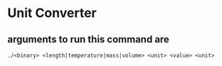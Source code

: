 # Unit Converter
## arguments to run this command are
```
./<binary> <length|temperature|mass|volume> <unit> <value> <unit>
```
